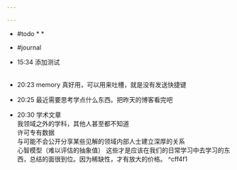 ```yaml
---

---
```

 - #todo 
	* 
	* 
- #journal
- 15:34 添加测试<br><br>
- 20:23 memory 真好用，可以用来吐槽，就是没有发送快捷键

- 20:25 最近需要思考学点什么东西。把昨天的博客看完吧
- 20:30 学术文章<br>我领域之外的学科，其他人甚至都不知道<br>许可专有数据<br>与可能不会公开分享某些见解的领域内部人士建立深厚的关系<br>心智模型（难以评估的抽象值）
  这些才是应该在我们的日常学习中去学习的东西，总结的面很到位。因为稀缺性，才有放大的价格。 ^cff4f1